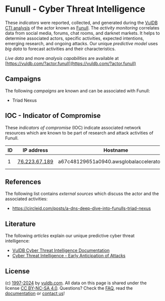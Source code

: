# Funull - Cyber Threat Intelligence

These _indicators_ were reported, collected, and generated during the [VulDB CTI analysis](https://vuldb.com/?kb.cti) of the actor known as [Funull](https://vuldb.com/?actor.funull). The _activity monitoring_ correlates data from social media, forums, chat rooms, and darknet markets. It helps to determine associated actors, specific activities, expected intentions, emerging research, and ongoing attacks. Our unique _predictive model_ uses _big data_ to forecast activities and their characteristics.

_Live data_ and more _analysis capabilities_ are available at [https://vuldb.com/?actor.funull](https://vuldb.com/?actor.funull)

## Campaigns

The following _campaigns_ are known and can be associated with Funull:

* Triad Nexus

## IOC - Indicator of Compromise

These _indicators of compromise_ (IOC) indicate associated network resources which are known to be part of research and attack activities of Funull.

ID | IP address | Hostname | Campaign | Confidence
-- | ---------- | -------- | -------- | ----------
1 | [76.223.67.189](https://vuldb.com/?ip.76.223.67.189) | a67c48129651a0940.awsglobalaccelerator.com | Triad Nexus | High

## References

The following list contains _external sources_ which discuss the actor and the associated activities:

* https://circleid.com/posts/a-dns-deep-dive-into-funulls-triad-nexus

## Literature

The following _articles_ explain our unique predictive cyber threat intelligence:

* [VulDB Cyber Threat Intelligence Documentation](https://vuldb.com/?kb.cti)
* [Cyber Threat Intelligence - Early Anticipation of Attacks](https://www.scip.ch/en/?labs.20201022)

## License

(c) [1997-2024](https://vuldb.com/?kb.changelog) by [vuldb.com](https://vuldb.com/?kb.about). All data on this page is shared under the license [CC BY-NC-SA 4.0](https://creativecommons.org/licenses/by-nc-sa/4.0/). Questions? Check the [FAQ](https://vuldb.com/?kb.faq), read the [documentation](https://vuldb.com/?kb) or [contact us](https://vuldb.com/?contact)!
